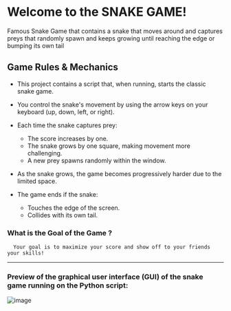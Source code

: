 # Welcome to the **SNAKE GAME**!

Famous Snake Game that contains a snake that moves around and captures preys that randomly spawn and keeps growing until reaching the edge or bumping its own tail

## Game Rules & Mechanics

* This project contains a script that, when running, starts the classic snake game.

* You control the snake's movement by using the arrow keys on your keyboard (up, down, left, or right).

 * Each time the snake captures prey:
   - The score increases by one.
   - The snake grows by one square, making movement more challenging.
   - A new prey spawns randomly within the window.

* As the snake grows, the game becomes progressively harder due to the limited space.

* The game ends if the snake:
  - Touches the edge of the screen.
  - Collides with its own tail.
 
    
### What is the Goal of the Game ?

      Your goal is to maximize your score and show off to your friends your skills!

---

### Preview of the graphical user interface (GUI) of the snake game running on the Python script:

![image](https://github.com/user-attachments/assets/430778d6-8a01-4ddf-8b52-5665fb388d5f)

